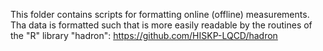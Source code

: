 This folder contains scripts for formatting online (offline) measurements.
Tha data is formatted such that is more easily readable by the routines of the "R" library "hadron": https://github.com/HISKP-LQCD/hadron